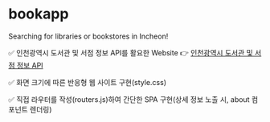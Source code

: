 # bookapp
Searching for libraries or bookstores in Incheon!


✅ 인천광역시 도서관 및 서점 정보 API를 활요한 Website 👉 
   [인천광역시 도서관 및 서점 정보 API](https://icloud.incheon.go.kr/arcgis/apps/sites/#/opendatahub/datasets/87bcb31818aa4d2e91b79767d7903eaa?geometry=123.090%2C37.218%2C128.363%2C37.979)

✅ 화면 크기에 따른 반응형 웹 사이트 구현(style.css)

✅ 직접 라우터를 작성(routers.js)하여 간단한 SPA 구현(상세 정보 노출 시, about 컴포넌트 렌더링)


